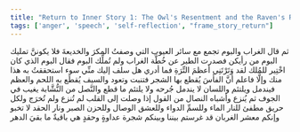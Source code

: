 ```yaml
---
title: "Return to Inner Story 1: The Owl's Resentment and the Raven's Regret"
tags: ['anger', 'speech', 'self-reflection', "frame_story_return"]
---
```


 ثم قال الغراب والبوم تجمع مع سائر العيوب التي وصفتُ المكرَ والخديعةَ فلا يكوننَّ تمليك البوم من رأيكن فصدرت الطير عن خُطَّة الغراب ولم تُملِّك البوم فقال البوم الذي كان اخْتِير للمُلك لقد وَتَرْتَنِي أعظمَ التِّرَةِ فما أدري هل سلف إليك منِّي سوء استحققتُ به هذا منك وإلَّا فاعلم أنَّ الفأسَ يُقطع بها الشجر فتنبت وتعود والسيف يُقطَع به اللحم والعظم فيندمل ويلتئم واللسان لا يندمل جُرحه ولا يلتئم ما قطع والنَّصل من النُّشَّابة يغيب في الجوف ثم يُنزع وأشباه النصال من القول إذا وصلت إلى القلب لم تُنزع ولم تُخرَج ولكل حريق مطفئ للنار الماء وللسمِّ الدواء وللعشق الوصال وللحزن الصبر ونار الحقد لا تخبو وإنكم  معشر الغربان  قد غرستم بيننا وبينكم شجرة عداوةٍ وحقدٍ هي باقيةٌ ما بقيَ الدهر
